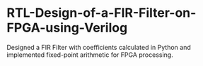 # RTL-Design-of-a-FIR-Filter-on-FPGA-using-Verilog
Designed a FIR Filter with coefficients calculated in Python and implemented fixed-point arithmetic for FPGA processing.
